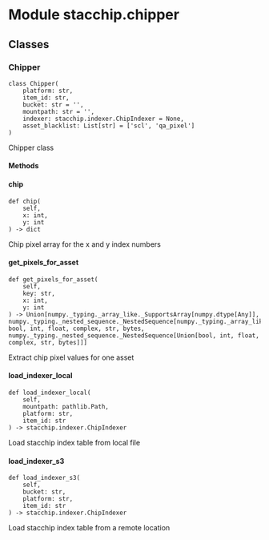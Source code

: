 # Module stacchip.chipper

## Classes

### Chipper

```python3
class Chipper(
    platform: str,
    item_id: str,
    bucket: str = '',
    mountpath: str = '',
    indexer: stacchip.indexer.ChipIndexer = None,
    asset_blacklist: List[str] = ['scl', 'qa_pixel']
)
```

Chipper class

#### Methods

    
#### chip

```python3
def chip(
    self,
    x: int,
    y: int
) -> dict
```

Chip pixel array for the x and y index numbers

    
#### get_pixels_for_asset

```python3
def get_pixels_for_asset(
    self,
    key: str,
    x: int,
    y: int
) -> Union[numpy._typing._array_like._SupportsArray[numpy.dtype[Any]], numpy._typing._nested_sequence._NestedSequence[numpy._typing._array_like._SupportsArray[numpy.dtype[Any]]], bool, int, float, complex, str, bytes, numpy._typing._nested_sequence._NestedSequence[Union[bool, int, float, complex, str, bytes]]]
```

Extract chip pixel values for one asset

    
#### load_indexer_local

```python3
def load_indexer_local(
    self,
    mountpath: pathlib.Path,
    platform: str,
    item_id: str
) -> stacchip.indexer.ChipIndexer
```

Load stacchip index table from local file

    
#### load_indexer_s3

```python3
def load_indexer_s3(
    self,
    bucket: str,
    platform: str,
    item_id: str
) -> stacchip.indexer.ChipIndexer
```

Load stacchip index table from a remote location